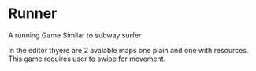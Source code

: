 # Runner
A running Game Similar to subway surfer

In the editor thyere are 2 avalable maps one plain and one with resources. This game requires user to swipe for movement.

